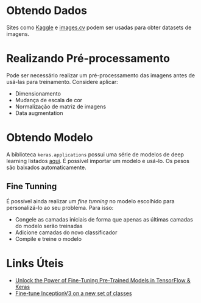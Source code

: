 # Obtendo Dados

Sites como [Kaggle](https://www.kaggle.com/) e [images.cv](https://images.cv/) podem ser usadas para obter datasets de imagens.

# Realizando Pré-processamento

Pode ser necessário realizar um pré-processamento das imagens antes de usá-las para treinamento. Considere aplicar:

* Dimensionamento
* Mudança de escala de cor
* Normalização de matriz de imagens
* Data augmentation

# Obtendo Modelo

A biblioteca `keras.applications` possui uma série de modelos de deep learning listados [aqui](https://keras.io/api/applications/). É possível importar um modelo e usá-lo. Os pesos são baixados automaticamente.

## Fine Tunning

É possível ainda realizar um *fine tunning* no modelo escolhido para personalizá-lo ao seu problema. Para isso:

* Congele as camadas iniciais de forma que apenas as últimas camadas do modelo serão treinadas
* Adicione camadas do novo classificador
* Compile e treine o modelo

# Links Úteis

* [Unlock the Power of Fine-Tuning Pre-Trained Models in TensorFlow &amp; Keras](https://learnopencv.com/fine-tuning-pre-trained-models-tensorflow-keras)
* [Fine-tune InceptionV3 on a new set of classes](https://keras.io/api/applications/#finetune-inceptionv3-on-a-new-set-of-classes)
